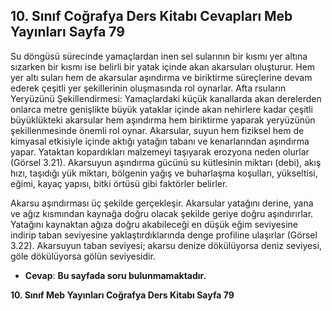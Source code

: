 ## 10. Sınıf Coğrafya Ders Kitabı Cevapları Meb Yayınları Sayfa 79

Su döngüsü sürecinde yamaçlardan inen sel sularının bir kısmı yer altına sızarken bir kısmı ise belirli bir yatak içinde akan akarsuları oluşturur. Hem yer altı suları hem de akarsular aşındırma ve biriktirme süreçlerine devam ederek çeşitli yer şekillerinin oluşmasında rol oynarlar. Afta rsuların Yeryüzünü Şekillendirmesi: Yamaçlardaki küçük kanallarda akan derelerden onlarca metre genişlikte büyük yataklar içinde akan nehirlere kadar çeşitli büyüklükteki akarsular hem aşındırma hem biriktirme yaparak yeryüzünün şekillenmesinde önemli rol oynar. Akarsular, suyun hem fiziksel hem de kimyasal etkisiyle içinde aktığı yatağın tabanı ve kenarlarından aşındırma yapar. Yataktan kopardıkları malzemeyi taşıyarak erozyona neden olurlar (Görsel 3.21). Akarsuyun aşındırma gücünü su kütlesinin miktarı (debi), akış hızı, taşıdığı yük miktarı, bölgenin yağış ve buharlaşma koşulları, yükseltisi, eğimi, kayaç yapısı, bitki örtüsü gibi faktörler belirler.

Akarsu aşındırması üç şekilde gerçekleşir. Akarsular yatağını derine, yana ve ağız kısmından kaynağa doğru olacak şekilde geriye doğru aşındırırlar. Yatağını kaynaktan ağıza doğru akabileceği en düşük eğim seviyesine indirip taban seviyesine yaklaştırdıklarında denge profiline ulaşırlar (Görsel 3.22). Akarsuyun taban seviyesi; akarsu denize dökülüyorsa deniz seviyesi, göle dökülüyorsa gölün seviyesidir.

* **Cevap**: **Bu sayfada soru bulunmamaktadır.**

**10. Sınıf Meb Yayınları Coğrafya Ders Kitabı Sayfa 79**